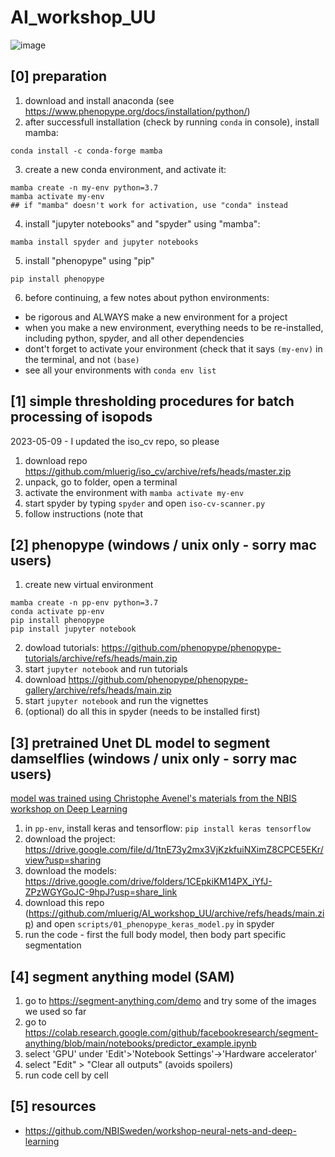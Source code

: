 # AI_workshop_UU

![image](https://user-images.githubusercontent.com/15648068/236338994-2469c942-436a-4b54-aa04-8987c15918d8.png)

## [0] preparation

1. download and install anaconda (see https://www.phenopype.org/docs/installation/python/)
2. after successfull installation (check by running `conda` in console), install mamba:
```
conda install -c conda-forge mamba
```
3. create a new conda environment, and activate it:
```
mamba create -n my-env python=3.7
mamba activate my-env
## if "mamba" doesn't work for activation, use "conda" instead
```
4. install "jupyter notebooks" and "spyder" using "mamba":
```
mamba install spyder and jupyter notebooks
```
5. install "phenopype" using "pip"
```
pip install phenopype
```
6. before continuing, a few notes about python environments:
 
 - be rigorous and ALWAYS make a new environment for a project
 - when you make a new environment, everything needs to be re-installed, including python, spyder, and all other dependencies
 - dont't forget to activate your environment (check that it says `(my-env)` in the terminal, and not `(base)`
 - see all your environments with `conda env list`


## [1] simple thresholding procedures for batch processing of isopods

2023-05-09 - I updated the iso_cv repo, so please 
1. download repo https://github.com/mluerig/iso_cv/archive/refs/heads/master.zip
2. unpack, go to folder, open a terminal
3. activate the environment with `mamba activate my-env`
4. start spyder by typing `spyder` and open `iso-cv-scanner.py`
5. follow instructions (note that  

## [2] phenopype (windows / unix only - sorry mac users)

1. create new virtual environment
```
mamba create -n pp-env python=3.7
conda activate pp-env
pip install phenopype
pip install jupyter notebook
```
2. dowload tutorials: https://github.com/phenopype/phenopype-tutorials/archive/refs/heads/main.zip
3. start `jupyter notebook` and run tutorials 
4. download https://github.com/phenopype/phenopype-gallery/archive/refs/heads/main.zip
5. start `jupyter notebook` and run the vignettes 
6. (optional) do all this in spyder (needs to be installed first)

## [3] pretrained Unet DL model to segment damselflies (windows / unix only - sorry mac users)

[model was trained using Christophe Avenel's materials from the NBIS workshop on Deep Learning](https://github.com/NBISweden/workshop-neural-nets-and-deep-learning/blob/master/session_convolutionalNeuralNetworks/Labs/CNN_Keras_lab_2.ipynb)

1. in `pp-env`, install keras and tensorflow: `pip install keras tensorflow`  
2. download the project: https://drive.google.com/file/d/1tnE73y2mx3VjKzkfuiNXimZ8CPCE5EKr/view?usp=sharing
3. download the models: https://drive.google.com/drive/folders/1CEpkiKM14PX_iYfJ-ZPzWGYGoJC-9hpJ?usp=share_link
4. download this repo (https://github.com/mluerig/AI_workshop_UU/archive/refs/heads/main.zip) and open `scripts/01_phenopype_keras_model.py` in spyder
5. run the code - first the full body model, then body part specific segmentation 

## [4] segment anything model (SAM)

1. go to https://segment-anything.com/demo and try some of the images we used so far
2. go to https://colab.research.google.com/github/facebookresearch/segment-anything/blob/main/notebooks/predictor_example.ipynb
3. select 'GPU' under 'Edit'>'Notebook Settings'->'Hardware accelerator'
4. select "Edit" > "Clear all outputs" (avoids spoilers)
5. run code cell by cell

## [5] resources

 - https://github.com/NBISweden/workshop-neural-nets-and-deep-learning
